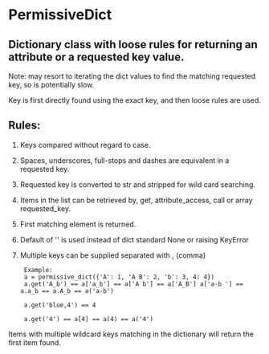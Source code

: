 # PermissiveDict

Dictionary class with loose rules for returning an attribute or a requested key value.  
--------------------
    
Note: may resort to iterating the dict values to find the matching requested key, so is potentially slow.

Key is first directly found using the exact key, and then loose rules are used.

Rules:
------

1. Keys compared without regard to case.
2. Spaces, underscores, full-stops and dashes are equivalent in a requested key.
3. Requested key is converted to str and stripped for wild card searching.
4. Items in the list can be retrieved by, get, attribute_access, call or array requested_key.
5. First matching element is returned.
6. Default of '' is used instead of dict standard None or raising KeyError
7. Multiple keys can be supplied separated with , (comma)
        
        Example:
        a = permissive_dict({'A': 1, 'A B': 2, 'b': 3, 4: 4})
        a.get('A_b') == a['a_b'] == a['A b'] == a['A_B'] a['a-b '] == a.a_b == a.A_b == a('a-b')
        
        a.get('blue,4') == 4
        
        a.get('4') == a[4] == a(4) == a('4')

Items with multiple wildcard keys matching in the dictionary will return the first item found.
